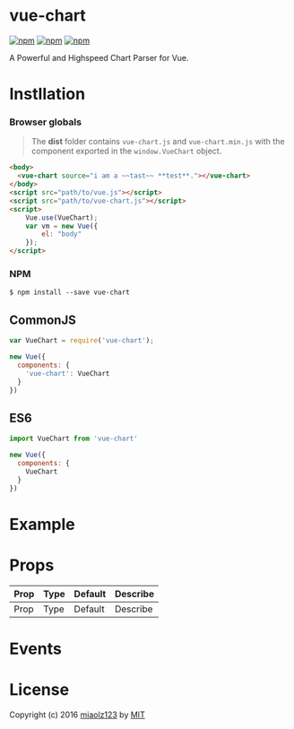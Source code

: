 # vue-chart

[![npm](https://img.shields.io/npm/v/vue-chart.svg?style=flat)](https://www.npmjs.com/package/vue-chart)
[![npm](https://img.shields.io/npm/l/vue-chart.svg?style=flat)](https://www.npmjs.com/package/vue-chart)
[![npm](https://img.shields.io/npm/dt/vue-chart.svg?style=flat)](https://www.npmjs.com/package/vue-chart)

A Powerful and Highspeed Chart Parser for Vue.

# Instllation

### Browser globals

> The **dist** folder contains `vue-chart.js` and `vue-chart.min.js` with the component exported in the `window.VueChart` object. 

```html
<body>
  <vue-chart source="i am a ~~tast~~ **test**."></vue-chart>
</body>
<script src="path/to/vue.js"></script>
<script src="path/to/vue-chart.js"></script>
<script>
    Vue.use(VueChart);
    var vm = new Vue({
        el: "body"
    });
</script>
```

### NPM

```shell
$ npm install --save vue-chart
```

## CommonJS

```js
var VueChart = require('vue-chart');

new Vue({
  components: {
    'vue-chart': VueChart
  }
})
```

## ES6

```js
import VueChart from 'vue-chart'

new Vue({
  components: {
    VueChart
  }
})
```

# Example

# Props

| Prop | Type | Default | Describe |
| ---- | ---- | ------- | ------- |
| Prop | Type | Default | Describe |

# Events


# License

Copyright (c) 2016 [miaolz123](https://github.com/miaolz123) by [MIT](https://opensource.org/licenses/MIT)
